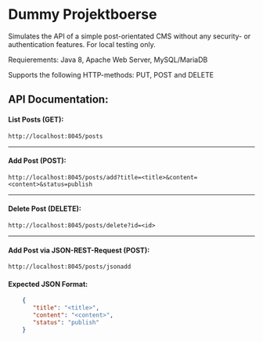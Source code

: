 # Dummy Projektboerse
Simulates the API of a simple post-orientated CMS without any security- or authentication features. For local testing only.

Requierements: Java 8, Apache Web Server, MySQL/MariaDB

Supports the following HTTP-methods: PUT, POST and DELETE

## API Documentation:
#### List Posts (GET):

`http://localhost:8045/posts`

---

#### Add Post (POST):

`http://localhost:8045/posts/add?title=<title>&content=<content>&status=publish`

---

#### Delete Post (DELETE):

`http://localhost:8045/posts/delete?id=<id>`

---

#### Add Post via JSON-REST-Request (POST):

`http://localhost:8045/posts/jsonadd`

#### Expected JSON Format:

```json
    {
       "title": "<title>",
       "content": "<content>",
       "status": "publish"
    }
```
